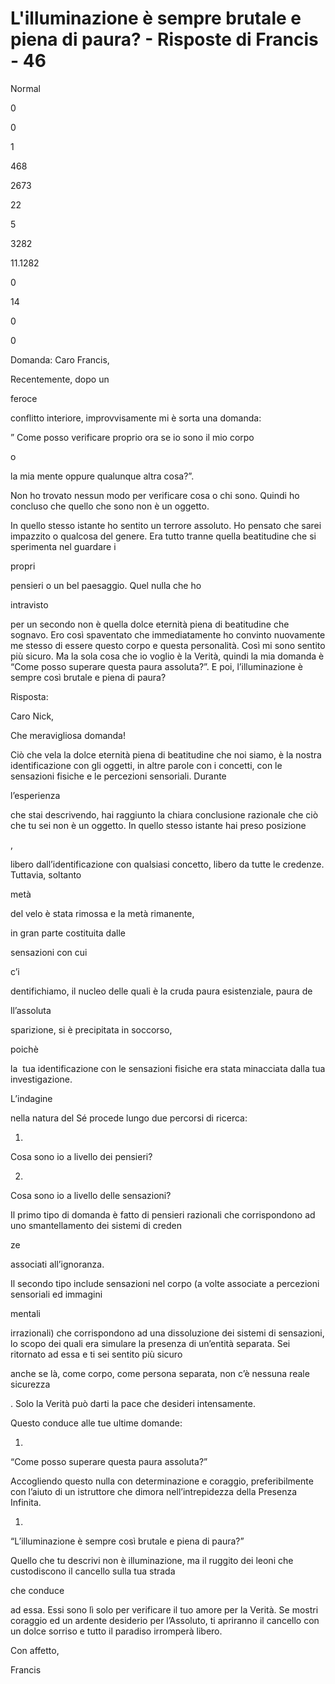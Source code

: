 # L'illuminazione è sempre brutale e piena di paura? - Risposte di Francis - 46

Normal

0

0

1

468

2673

22

5

3282

11.1282

0

14

0

0

Domanda: Caro Francis,

Recentemente, dopo un 

feroce

 conflitto interiore, improvvisamente mi &egrave; sorta una domanda:

&rdquo; Come posso verificare proprio ora se io sono il mio corpo 

o

 la mia mente oppure qualunque altra cosa?&rdquo;.

Non ho trovato nessun modo per verificare cosa o chi sono. Quindi ho concluso che quello che sono non &egrave; un oggetto.

In quello stesso istante ho sentito un terrore assoluto. Ho pensato che sarei impazzito o qualcosa del genere. Era tutto tranne quella beatitudine che si sperimenta nel guardare i 

propri

 pensieri o un bel paesaggio. Quel nulla che ho 

intravisto

 per un secondo non &egrave; quella dolce eternit&agrave; piena di beatitudine che sognavo. Ero cos&igrave; spaventato che immediatamente ho convinto nuovamente me stesso di essere questo corpo e questa personalit&agrave;. Cos&igrave; mi sono sentito pi&ugrave; sicuro. Ma la sola cosa che io voglio &egrave; la Verit&agrave;, quindi la mia domanda &egrave; &ldquo;Come posso superare questa paura assoluta?&rdquo;. E poi, l&rsquo;illuminazione &egrave; sempre cos&igrave; brutale e piena di paura?

Risposta:

Caro Nick,

Che meravigliosa domanda!

Ci&ograve; che vela la dolce eternit&agrave; piena di beatitudine che noi siamo, &egrave; la nostra identificazione con gli oggetti, in altre parole con i concetti, con le sensazioni fisiche e le percezioni sensoriali. Durante 

l&rsquo;esperienza

 che stai descrivendo, hai raggiunto la chiara conclusione razionale che ci&ograve; che tu sei non &egrave; un oggetto. In quello stesso istante hai preso posizione

, 

libero dall&rsquo;identificazione con qualsiasi concetto, libero da tutte le credenze. Tuttavia, soltanto 

met&agrave;

 del velo &egrave; stata rimossa e la met&agrave; rimanente, 

in gran parte costituita dalle

 sensazioni con cui 

c&rsquo;i

dentifichiamo, il nucleo delle quali &egrave; la cruda paura esistenziale, paura de

ll&rsquo;assoluta

 sparizione, si &egrave; precipitata in soccorso, 

poich&egrave;

 la&nbsp; tua identificazione con le sensazioni fisiche era stata minacciata dalla tua investigazione. 

L&rsquo;indagine

 nella natura del S&eacute; procede lungo due percorsi di ricerca:

1.  

Cosa      sono io a livello dei pensieri?

2.  

Cosa      sono io a livello delle sensazioni?

Il primo tipo di domanda &egrave; fatto di pensieri razionali che corrispondono ad uno smantellamento dei sistemi di creden

ze

 associati all&rsquo;ignoranza.

Il secondo tipo include sensazioni nel corpo (a volte associate a percezioni sensoriali ed immagini 

mentali

 irrazionali) che corrispondono ad una dissoluzione dei sistemi di sensazioni, lo scopo dei quali era simulare la presenza di un&rsquo;entit&agrave; separata. Sei ritornato ad essa e ti sei sentito pi&ugrave; sicuro 

anche se l&agrave;, come corpo, come persona separata, non c&rsquo;&egrave; nessuna reale sicurezza

. Solo la Verit&agrave; pu&ograve; darti la pace che desideri intensamente.

Questo conduce alle tue ultime domande:

1.  

&ldquo;Come      posso superare questa paura assoluta?&rdquo;

Accogliendo questo nulla con determinazione e coraggio, preferibilmente con l&rsquo;aiuto di un istruttore che dimora nell&rsquo;intrepidezza della Presenza Infinita.

1.  

&ldquo;L&rsquo;illuminazione      &egrave; sempre cos&igrave; brutale e piena di paura?&rdquo;

Quello che tu descrivi non &egrave; illuminazione, ma il ruggito dei leoni che custodiscono il cancello sulla tua strada 

che conduce

 ad essa. Essi sono l&igrave; solo per verificare il tuo amore per la Verit&agrave;. Se mostri coraggio ed un ardente desiderio per l&rsquo;Assoluto, ti apriranno il cancello con un dolce sorriso e tutto il paradiso irromper&agrave; libero.

Con affetto,

Francis 

